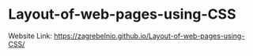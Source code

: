 # Layout-of-web-pages-using-CSS
Website Link: https://zagrebelnio.github.io/Layout-of-web-pages-using-CSS/
